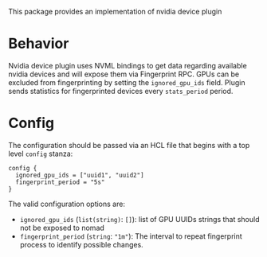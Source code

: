 This package provides an implementation of nvidia device plugin

# Behavior

Nvidia device plugin uses NVML bindings to get data regarding available nvidia devices and will expose them via Fingerprint RPC. GPUs can be excluded from fingerprinting by setting the `ignored_gpu_ids` field. Plugin sends statistics for fingerprinted devices every `stats_period` period.

# Config

The configuration should be passed via an HCL file that begins with a top level `config` stanza:

```
config {
  ignored_gpu_ids = ["uuid1", "uuid2"]
  fingerprint_period = "5s"
}
```

The valid configuration options are:

* `ignored_gpu_ids` (`list(string)`: `[]`): list of GPU UUIDs strings that should not be exposed to nomad
* `fingerprint_period` (`string`: `"1m"`): The interval to repeat fingerprint process to identify possible changes.
